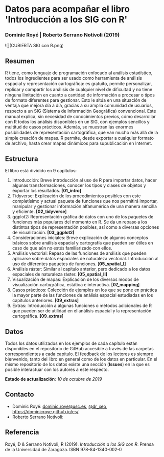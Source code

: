 Datos para acompañar el libro 'Introducción a los SIG con R'
================

### Dominic Royé | Roberto Serrano Notivoli (2019)
![](CUBIERTA SIG con R.png)



Resumen
--------

R tiene, como lenguaje de programación enfocado al análisis estadístico, todos los ingredientes para ser usado como herramienta de análisis espacial y representación cartográﬁca: es gratuito, permite personalizar, replicar y compartir los análisis de cualquier nivel de diﬁcultad y no tiene ninguna limitación en cuanto a cantidad de información a procesar o tipos de formato diferentes para gestionar. Esto le sitúa en una situación de ventaja que mejora día a día, gracias a su amplia comunidad de usuarios, respecto a un SIG (Sistema de Información Geográﬁca) convencional. Este manual explica, sin necesidad de conocimientos previos, cómo desarrollar con R todos los análisis disponibles en un SIG, con ejemplos sencillos y multitud de casos prácticos. Además, se muestran las enormes posibilidades de representación cartográﬁca, que van mucho más allá de la simple creación de mapas. R permite, desde exportar a cualquier formato de archivo, hasta crear mapas dinámicos para supublicación en Internet.

Estructura
--------

El libro está dividido en 9 capítulos:

1. Introducción: Breve introducción al uso de R para importar datos, hacer algunas transformaciones, conocer los tipos y clases de objetos y exportar los resultados. **[01_intro]**
2. Tidyverse: Explicación de los procedimientos posibles con este completísimo y actual paquete de funciones que nos permitirá importar, manipular y gestionar información alfanumérica de una manera sencilla y eficiente. **[02_tidyverse]**
3. ggplot2: Representación gráfica de datos con uno de los paquetes de funciones más populares del momento en R. Se da un repaso a los distintos tipos de representación posibles, así como a diversas opciones de visualización. **[03_ggplot2]**
4. Consideraciones iniciales: Breve explicación de algunos conceptos básicos sobre análisis espacial y cartografía que pueden ser útiles en caso de que aún no estés familiarizado con ellos. 
5. Análisis vectorial: Repaso de las funciones de análisis que pueden aplicarse sobre datos espaciales de naturaleza vectorial. Introducción al uso de diferentes paquetes de funciones. **[05_spatial_I]**
6. Análisis ráster: Similar al capítulo anterior, pero dedicado a los datos espaciales de naturaleza ráster. **[05_spatial_II]**
7. Visualización de mapas: Explicación de los diversos modos de visualización cartográfica, estática e interactiva. **[07_mapping]**
8. Casos prácticos: Colección de ejemplos en los que se pone en práctica la mayor parte de las funciones de análisis espacial estudiadas en los capítulos anteriores. **[09_extras]**
9. Extras: Introducción a algunas funciones o métodos adicionales de R que pueden ser de utilidad en el análisis espacial y la representación cartográfica. **[09_extras]**


Datos
--------

Todos los datos utilizados en los ejemplos de cada capítulo están disponibles en el repositorio de GitHub accesible a través de las carpetas correspondientes a cada capítulo. El feedback de los lectores es siempre bienvenido, tanto del libro en general como de los datos en particular. En el mismo repositorio de los datos existe una sección (**Issues**) en la que es posible interactuar con los autores a este respecto.

**Estado de actualización**: *10 de octubre de 2019*


Contacto
--------

- Dominic Royé: dominic.roye@usc.es, [@dr_xeo](https://twitter.com/dr_xeo), https://dominicroye.github.io/es/
- Roberto Serrano Notivoli: 


Referencia
--------

Royé, D & Serrano Notivoli, R (2019). *Introducción a los SIG con R*. Prensa de la Universidad de Zaragoza. ISBN 978-84-1340-002-0



